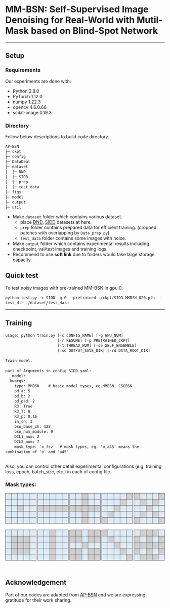 # MM-BSN: Self-Supervised Image Denoising for Real-World with Mutil-Mask based on Blind-Spot Network
 
---

## Setup

### Requirements

Our experiments are done with:

- Python 3.8.0
- PyTorch 1.12.0
- numpy 1.22.3
- opencv 4.6.0.66
- scikit-image 0.19.3

### Directory

Follow below descriptions to build code directory.

```
AP-BSN
├─ ckpt
├─ config
├─ DataDeal
├─ dataset
│  ├─ DND
│  ├─ SIDD
│  ├─ prep
│  ├─ test_data
├─ figs  
├─ model
├─ output
├─ util
```

- Make `dataset` folder which contains various dataset.
  - place [DND](https://noise.visinf.tu-darmstadt.de/), [SIDD](https://www.eecs.yorku.ca/~kamel/sidd/) datasets at here.
  - `prep` folder contains prepared data for efficient training. (cropped patches with overlapping by `Data_prep.py`)
  - `test_data` folder contains some images with noise.
- Make `output` folder which contains experimental results including checkpoint, val/test images and training logs.
- Recommend to use __soft link__ due to folders would take large storage capacity.


## Quick test

To test noisy images with pre-trained MM-BSN in gpu:0.

```
python test.py -c SIDD -g 0 --pretrained ./ckpt/SIDD_MMBSN_020.pth --test_dir ./dataset/test_data
```

---

## Training

```
usage: python train.py [-c CONFIG_NAME] [-g GPU_NUM] 
                       [-r RESUME] [-p PRETRAINED_CKPT] 
                       [-t THREAD_NUM] [-se SELF_ENSEMBLE]
                       [-sd OUTPUT_SAVE_DIR] [-rd DATA_ROOT_DIR]

Train model.

part of Arguments in config SIDD.yaml:  
   model:
  kwargs:
    type: MMBSN    # basic model types, eg.MMBSN, CSCBSN
    pd_a: 5
    pd_b: 2
    pd_pad: 2
    R3: True
    R3_T: 8
    R3_p: 0.16
    in_ch: 3
    bsn_base_ch: 128
    bsn_num_module: 9
    DCL1_num: 2
    DCL2_num: 7
    mask_type: 'o_fsz'  # mask types, eg. 'o_a45' means the combination of 'o' and 'a45'
    
```

Also, you can control other detail experimental configurations (e.g. training loss, epoch, batch_size, etc.) in each of config file.

### Mask types:
![masks](./figs/mask_shapes.png)


## Acknowledgement
 Part of our codes are adapted from [AP-BSN](https://github.com/wooseoklee4/AP-BSN) and we are expressing gratitude for their work sharing.
